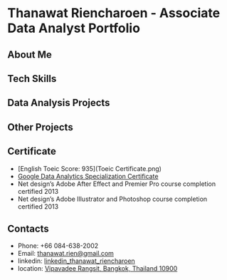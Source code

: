 # Thanawat Riencharoen - Associate Data Analyst Portfolio 

## About Me


## Tech Skills


## Data Analysis Projects


## Other Projects


## Certificate
- [English Toeic Score: 935](Toeic Certificate.png)
- [Google Data Analytics Specialization Certificate](https://www.coursera.org/account/accomplishments/specialization/certificate/BGPLEZL2B57K)
- Net design’s Adobe After Effect and Premier Pro course completion certified 2013
- Net design’s Adobe Illustrator and Photoshop course completion certified 2013

## Contacts
- Phone: +66 084-638-2002
- Email: thanawat.rien@gmail.com 
- linkedin: [linkedin_thanawat_riencharoen](linkedin.com/in/thanawat-riencharoen-38785a217)
- location: [Vipavadee Rangsit, Bangkok, Thailand 10900](https://goo.gl/maps/RQyHFCRxAKrBkgTUA)
